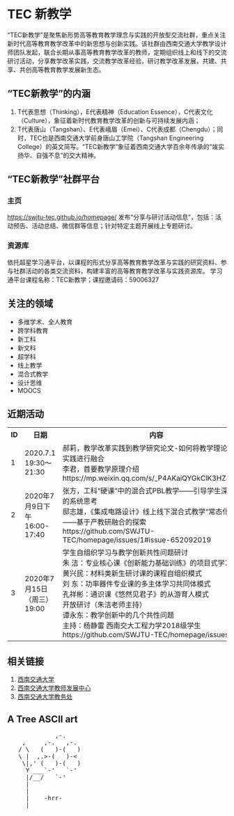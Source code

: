 TEC 新教学
================================
“TEC新教学”是聚焦新形势高等教育教学理念与实践的开放型交流社群，重点关注新时代高等教育教学改革中的新思想与创新实践。该社群由西南交通大学教学设计师团队发起，联合长期从事高等教育教学改革的教师，定期组织线上和线下的交流研讨活动，分享教学改革实践，交流教学改革经验，研讨教学改革发展，共建、共享、共创高等教育教学发展新生态。

“TEC新教学”的内涵
-------------------------
1. T代表思想（Thinking），E代表精神（Education Essence），C代表文化（Culture），象征着新时代教育教学改革的创新与可持续发展内涵； 
2. T代表唐山（Tangshan）、E代表峨眉（Emei）、C代表成都（Chengdu）；同时，TEC也是西南交通大学前身唐山工学院（Tangshan Engineering College）的英文简写。“TEC新教学”象征着西南交通大学百余年传承的“竢实扬华、自强不息”的交大精神。

“TEC新教学”社群平台
-------------------------
### 主页
https://swjtu-tec.github.io/homepage/
发布“分享与研讨活动信息”，包括：活动预告、活动总结、微信群等信息；针对特定主题开展线上专题研讨。

### 资源库
依托超星学习通平台，以课程的形式分享高等教育教学改革与实践的研究资料、参与社群活动的各类交流资料，构建丰富的高等教育教学改革与实践资源库。
学习通平台课程名称：TEC新教学；课程邀请码：59006327

关注的领域
-------------------------
* 多维学术、全人教育
* 跨学科教育
* 新工科
* 新文科
* 超学科
* 线上教学
* 混合式教学
* 设计思维
* MOOCS

近期活动
-------------

<table>
  <tr>
    <th>ID</th><th>日期</th><th>内容</th><th>地点</th>
  </tr>
  <tr>
    <td>1</td><td>2020.7.1 19:30～21:30</td><td>郝莉，教学改革实践到教学研究论文-如何将教学理论与教学实践进行融合<br/>
    李君，首要教学原理介绍 <br/>
    https://mp.weixin.qq.com/s/_P4AKaiQYGkClK3HZJXEOw
    </td><td>腾讯会议</td>
  </tr>
  <tr>
    <td>2</td><td>2020年7月9日下午16:00-17:40</td><td>
    张方，工科“硬课”中的混合式PBL教学——引导学生深度学习的系统思考<br/>
    邸志雄，《集成电路设计》线上线下混合式教学“常态化”方式——基于产教研融合的探索<br/>
    https://github.com/SWJTU-TEC/homepage/issues/1#issue-652092019</td><td>腾讯会议ID：917 874 706</td>
  </tr>
  <tr>
    <td>3</td><td>2020年7月15日（周三）19:00</td><td>
    学生自组织学习与教学创新共性问题研讨<br/>
    朱  洁：专业核心课《创新能力基础训练》的项目式学习<br/>
    黄兴民：材料类新生研讨课的课程自组织模式<br/>
    刘  东：功率器件专业课的多主体学习共同体模式<br/>
    孔祥彬：通识课《悠然见君子》的从游育人模式<br/>
    开放研讨（朱洁老师主持）<br/>
    谭永东：教学创新中的几个共性问题<br/>
    主持：杨静雷 西南交大工程力学2018级学生 <br/>
    https://github.com/SWJTU-TEC/homepage/issues/2<br/>
    </td><td>腾讯会议:855 857 760</td>
  </tr>
</table>


相关链接
--------------------

  1. [西南交通大学](http://www.swjtu.edu.cn)
  1. [西南交通大学教师发展中心](https://fdc.swjtu.edu.cn/)
  1. [西南交通大学教务处](http://dean.swjtu.edu.cn)


A Tree ASCII art
------------

<pre>
             ,-. 
    ,     ,-.   ,-. 
   / \   (   )-(   ) 
   \ |  ,.>-(   )-< 
    \|,' (   )-(   ) 
     Y ___`-'   `-' 
     |/__/   `-' 
     | 
     | 
     |    -hrr- 
  ___|_____________ 
</pre>

